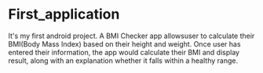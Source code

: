 # First_application
It's my first android project. A BMI Checker app allowsuser to calculate their BMI(Body Mass Index) based on their height and weight. Once user has entered their information, the app would calculate their BMI and display result, along with an explanation whether it falls within a healthy range.
